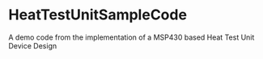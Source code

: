 # HeatTestUnitSampleCode
A demo code from the implementation of a MSP430 based Heat Test Unit Device Design
